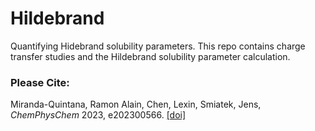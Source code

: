 # Hildebrand

Quantifying Hidebrand solubility parameters. This repo contains charge transfer studies and the Hildebrand solubility parameter calculation.

### Please Cite:

Miranda-Quintana, Ramon Alain, Chen, Lexin, Smiatek, Jens, *ChemPhysChem* 2023, e202300566. [[doi]](https://chemistry-europe.onlinelibrary.wiley.com/doi/10.1002/cphc.202300566)
